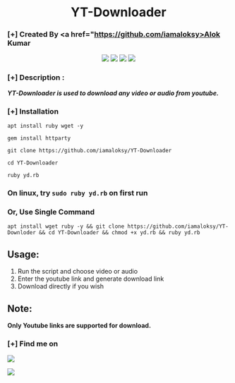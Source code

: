 <h1 align="center">YT-Downloader</h1>

### [+] Created By <a href="https://github.com/iamaloksy>Alok Kumar</a>

<p align="center">
   <img src="https://img.shields.io/badge/Author-iamaloksy-magenta?style=flat-square">
   <img src="https://img.shields.io/badge/Open%20Source-Yes-orange?style=flat-square">
   <img src="https://img.shields.io/badge/Maintained-Yes-cyan?style=flat-square">
   <img src="https://img.shields.io/badge/Written%20In-Ruby-blue?style=flat-square">
</p>

### [+] Description :
***YT-Downloader is used to download any video or audio from youtube.***

### [+] Installation

```
apt install ruby wget -y
```

```
gem install httparty
```

```
git clone https://github.com/iamaloksy/YT-Downloader
```

```
cd YT-Downloader
```

```
ruby yd.rb
```

### On linux, try `sudo ruby yd.rb` on first run

### Or, Use Single Command

```
apt install wget ruby -y && git clone https://github.com/iamaloksy/YT-Downloder && cd YT-Downloader && chmod +x yd.rb && ruby yd.rb
```


## Usage:

1. Run the script and choose video or audio
2. Enter the youtube link and generate download link
3. Download directly if you wish

## Note:
**Only Youtube links are supported for download.**

### [+] Find me on 
<a href="mailto://kr.alok.sy@gmail.com" target="_blank"><img src="https://img.shields.io/badge/Email-kr.alok.sy@gmail.com-blue?style=for-the-badge&logo=gmail"></a>

<a href="https://m.me/iamaloksy" target="_blank"><img src="https://img.shields.io/badge/Messenger-iamaloksy-blue?style=for-the-badge&logo=messenger"></a>



